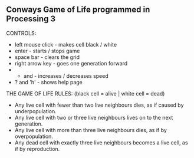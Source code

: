 Conways Game of Life programmed in Processing 3
-----------------------------------------------

CONTROLS:
* left mouse click - makes cell black / white
* enter - starts / stops game
* space bar - clears the grid
* right arrow key - goes one generation forward
* + and - increases / decreases speed
* ? and 'h' - shows help page

THE GAME OF LIFE RULES:
  (black cell = alive | white cell = dead)
* Any live cell with fewer than two live neighbours dies, as if caused by underpopulation.
* Any live cell with two or three live neighbours lives on to the next generation.
* Any live cell with more than three live neighbours dies, as if by overpopulation.
* Any dead cell with exactly three live neighbours becomes a live cell, as if by reproduction.
